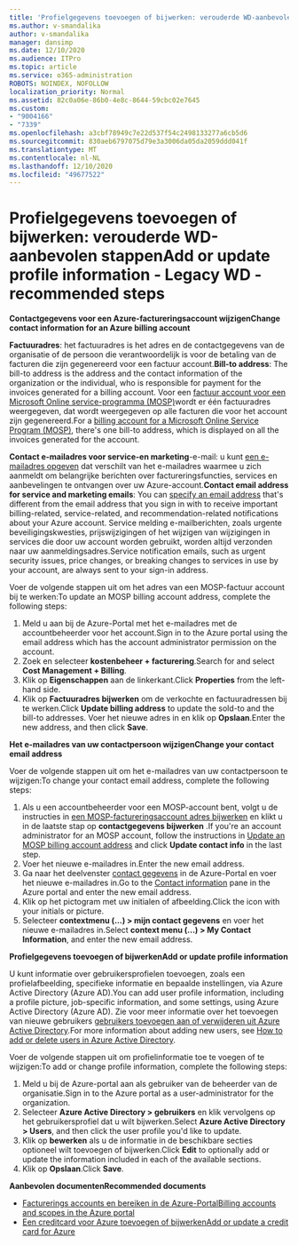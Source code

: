 ```yaml
---
title: 'Profielgegevens toevoegen of bijwerken: verouderde WD-aanbevolen stappen'
ms.author: v-smandalika
author: v-smandalika
manager: dansimp
ms.date: 12/10/2020
ms.audience: ITPro
ms.topic: article
ms.service: o365-administration
ROBOTS: NOINDEX, NOFOLLOW
localization_priority: Normal
ms.assetid: 82c0a06e-86b0-4e8c-8644-59cbc02e7645
ms.custom:
- "9004166"
- "7339"
ms.openlocfilehash: a3cbf78949c7e22d537f54c2498133277a6cb5d6
ms.sourcegitcommit: 830aeb6797075d79e3a3006da05da2059ddd041f
ms.translationtype: MT
ms.contentlocale: nl-NL
ms.lasthandoff: 12/10/2020
ms.locfileid: "49677522"
---
```

# <a name="add-or-update-profile-information---legacy-wd---recommended-steps"></a><span data-ttu-id="c9f47-102">Profielgegevens toevoegen of bijwerken: verouderde WD-aanbevolen stappen</span><span class="sxs-lookup"><span data-stu-id="c9f47-102">Add or update profile information - Legacy WD - recommended steps</span></span>

<span data-ttu-id="c9f47-103">**Contactgegevens voor een Azure-factureringsaccount wijzigen**</span><span class="sxs-lookup"><span data-stu-id="c9f47-103">**Change contact information for an Azure billing account**</span></span>

<span data-ttu-id="c9f47-104">**Factuuradres**: het factuuradres is het adres en de contactgegevens van de organisatie of de persoon die verantwoordelijk is voor de betaling van de facturen die zijn gegenereerd voor een factuur account.</span><span class="sxs-lookup"><span data-stu-id="c9f47-104">**Bill-to address**: The bill-to address is the address and the contact information of the organization or the individual, who is responsible for payment for the invoices generated for a billing account.</span></span> <span data-ttu-id="c9f47-105">Voor een [factuur account voor een Microsoft Online service-programma (MOSP)](https://docs.microsoft.com/azure/cost-management-billing/manage/change-azure-account-profile#update-an-mosp-billing-account-address)wordt er één factuuradres weergegeven, dat wordt weergegeven op alle facturen die voor het account zijn gegenereerd.</span><span class="sxs-lookup"><span data-stu-id="c9f47-105">For a [billing account for a Microsoft Online Service Program (MOSP)](https://docs.microsoft.com/azure/cost-management-billing/manage/change-azure-account-profile#update-an-mosp-billing-account-address), there's one bill-to address, which is displayed on all the invoices generated for the account.</span></span>

<span data-ttu-id="c9f47-106">**Contact e-mailadres voor service-en marketing**-e-mail: u kunt [een e-mailadres opgeven](https://docs.microsoft.com/azure/cost-management-billing/manage/change-azure-account-profile#change-your-contact-email-address) dat verschilt van het e-mailadres waarmee u zich aanmeldt om belangrijke berichten over factureringsfuncties, services en aanbevelingen te ontvangen over uw Azure-account.</span><span class="sxs-lookup"><span data-stu-id="c9f47-106">**Contact email address for service and marketing emails**: You can [specify an email address](https://docs.microsoft.com/azure/cost-management-billing/manage/change-azure-account-profile#change-your-contact-email-address) that's different from the email address that you sign in with to receive important billing-related, service-related, and recommendation-related notifications about your Azure account.</span></span> <span data-ttu-id="c9f47-107">Service melding e-mailberichten, zoals urgente beveiligingskwesties, prijswijzigingen of het wijzigen van wijzigingen in services die door uw account worden gebruikt, worden altijd verzonden naar uw aanmeldingsadres.</span><span class="sxs-lookup"><span data-stu-id="c9f47-107">Service notification emails, such as urgent security issues, price changes, or breaking changes to services in use by your account, are always sent to your sign-in address.</span></span>

<span data-ttu-id="c9f47-108">Voer de volgende stappen uit om het adres van een MOSP-factuur account bij te werken:</span><span class="sxs-lookup"><span data-stu-id="c9f47-108">To update an MOSP billing account address, complete the following steps:</span></span>
1. <span data-ttu-id="c9f47-109">Meld u aan bij de Azure-Portal met het e-mailadres met de accountbeheerder voor het account.</span><span class="sxs-lookup"><span data-stu-id="c9f47-109">Sign in to the Azure portal using the email address which has the account administrator permission on the account.</span></span>
2. <span data-ttu-id="c9f47-110">Zoek en selecteer **kostenbeheer + facturering**.</span><span class="sxs-lookup"><span data-stu-id="c9f47-110">Search for and select **Cost Management + Billing**.</span></span> 
3. <span data-ttu-id="c9f47-111">Klik op **Eigenschappen** aan de linkerkant.</span><span class="sxs-lookup"><span data-stu-id="c9f47-111">Click **Properties** from the left-hand side.</span></span> 
4. <span data-ttu-id="c9f47-112">Klik op **Factuuradres bijwerken** om de verkochte en factuuradressen bij te werken.</span><span class="sxs-lookup"><span data-stu-id="c9f47-112">Click **Update billing address** to update the sold-to and the bill-to addresses.</span></span> <span data-ttu-id="c9f47-113">Voer het nieuwe adres in en klik op **Opslaan**.</span><span class="sxs-lookup"><span data-stu-id="c9f47-113">Enter the new address, and then click **Save**.</span></span>

<span data-ttu-id="c9f47-114">**Het e-mailadres van uw contactpersoon wijzigen**</span><span class="sxs-lookup"><span data-stu-id="c9f47-114">**Change your contact email address**</span></span> 

<span data-ttu-id="c9f47-115">Voer de volgende stappen uit om het e-mailadres van uw contactpersoon te wijzigen:</span><span class="sxs-lookup"><span data-stu-id="c9f47-115">To change your contact email address, complete the following steps:</span></span>
1. <span data-ttu-id="c9f47-116">Als u een accountbeheerder voor een MOSP-account bent, volgt u de instructies in [een MOSP-factureringsaccount adres bijwerken](https://docs.microsoft.com/azure/cost-management-billing/manage/change-azure-account-profile#update-an-mosp-billing-account-address) en klikt u in de laatste stap op **contactgegevens bijwerken** .</span><span class="sxs-lookup"><span data-stu-id="c9f47-116">If you're an account administrator for an MOSP account, follow the instructions in [Update an MOSP billing account address](https://docs.microsoft.com/azure/cost-management-billing/manage/change-azure-account-profile#update-an-mosp-billing-account-address) and click **Update contact info** in the last step.</span></span> 
2. <span data-ttu-id="c9f47-117">Voer het nieuwe e-mailadres in.</span><span class="sxs-lookup"><span data-stu-id="c9f47-117">Enter the new email address.</span></span> 
3. <span data-ttu-id="c9f47-118">Ga naar het deelvenster [contact gegevens](https://ms.portal.azure.com/) in de Azure-Portal en voer het nieuwe e-mailadres in.</span><span class="sxs-lookup"><span data-stu-id="c9f47-118">Go to the [Contact information](https://ms.portal.azure.com/) pane in the Azure portal and enter the new email address.</span></span> 
4. <span data-ttu-id="c9f47-119">Klik op het pictogram met uw initialen of afbeelding.</span><span class="sxs-lookup"><span data-stu-id="c9f47-119">Click the icon with your initials or picture.</span></span> 
5. <span data-ttu-id="c9f47-120">Selecteer **contextmenu (...) > mijn contact gegevens** en voer het nieuwe e-mailadres in.</span><span class="sxs-lookup"><span data-stu-id="c9f47-120">Select **context menu (...) > My Contact Information**, and enter the new email address.</span></span>

<span data-ttu-id="c9f47-121">**Profielgegevens toevoegen of bijwerken**</span><span class="sxs-lookup"><span data-stu-id="c9f47-121">**Add or update profile information**</span></span>

<span data-ttu-id="c9f47-122">U kunt informatie over gebruikersprofielen toevoegen, zoals een profielafbeelding, specifieke informatie en bepaalde instellingen, via Azure Active Directory (Azure AD).</span><span class="sxs-lookup"><span data-stu-id="c9f47-122">You can add user profile information, including a profile picture, job-specific information, and some settings, using Azure Active Directory (Azure AD).</span></span> <span data-ttu-id="c9f47-123">Zie voor meer informatie over het toevoegen van nieuwe gebruikers [gebruikers toevoegen aan of verwijderen uit Azure Active Directory](https://docs.microsoft.com/azure/active-directory/fundamentals/add-users-azure-active-directory).</span><span class="sxs-lookup"><span data-stu-id="c9f47-123">For more information about adding new users, see [How to add or delete users in Azure Active Directory](https://docs.microsoft.com/azure/active-directory/fundamentals/add-users-azure-active-directory).</span></span>

<span data-ttu-id="c9f47-124">Voer de volgende stappen uit om profielinformatie toe te voegen of te wijzigen:</span><span class="sxs-lookup"><span data-stu-id="c9f47-124">To add or change profile information, complete the following steps:</span></span>

1. <span data-ttu-id="c9f47-125">Meld u bij de Azure-portal aan als gebruiker van de beheerder van de organisatie.</span><span class="sxs-lookup"><span data-stu-id="c9f47-125">Sign in to the Azure portal as a user-administrator for the organization.</span></span>
2. <span data-ttu-id="c9f47-126">Selecteer **Azure Active Directory > gebruikers** en klik vervolgens op het gebruikersprofiel dat u wilt bijwerken.</span><span class="sxs-lookup"><span data-stu-id="c9f47-126">Select **Azure Active Directory > Users**, and then click the user profile you'd like to update.</span></span> 
3. <span data-ttu-id="c9f47-127">Klik op **bewerken** als u de informatie in de beschikbare secties optioneel wilt toevoegen of bijwerken.</span><span class="sxs-lookup"><span data-stu-id="c9f47-127">Click **Edit** to optionally add or update the information included in each of the available sections.</span></span> 
4. <span data-ttu-id="c9f47-128">Klik op **Opslaan**.</span><span class="sxs-lookup"><span data-stu-id="c9f47-128">Click **Save**.</span></span>

<span data-ttu-id="c9f47-129">**Aanbevolen documenten**</span><span class="sxs-lookup"><span data-stu-id="c9f47-129">**Recommended documents**</span></span>

- [<span data-ttu-id="c9f47-130">Facturerings accounts en bereiken in de Azure-Portal</span><span class="sxs-lookup"><span data-stu-id="c9f47-130">Billing accounts and scopes in the Azure portal</span></span>](https://docs.microsoft.com/azure/cost-management-billing/manage/view-all-accounts) 
- [<span data-ttu-id="c9f47-131">Een creditcard voor Azure toevoegen of bijwerken</span><span class="sxs-lookup"><span data-stu-id="c9f47-131">Add or update a credit card for Azure</span></span>](https://docs.microsoft.com/azure/cost-management-billing/manage/change-credit-card)


